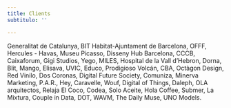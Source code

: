 ```yaml
---
title: Clients
subtitulo: ''

---
```

Generalitat de Catalunya, BIT Habitat-Ajuntament de Barcelona, OFFF, Hercules - Havas, Museu Picasso, Disseny Hub Barcelona, CCCB, Caixaforum, Gigi Studios, Yego, MILES, Hospital de la Vall d’Hebron, Dorna, Blit, Mango, Elisava, UVIC, Educo, Prodigioso Volcán, CBA, Octàgon Design, Red Vinilo, Dos Coronas, Digital Future Society, Comuniza, Minerva Marketing, P.A.R., Hey, Caravelle, Wouf, Digital of Things, Daleph, OLA arquitectos, Relaja El Coco, Codea, Solo Aceite, Hola Coffee, Submer, La Mixtura, Couple in Data, DOT, WAVM, The Daily Muse, UNO Models.